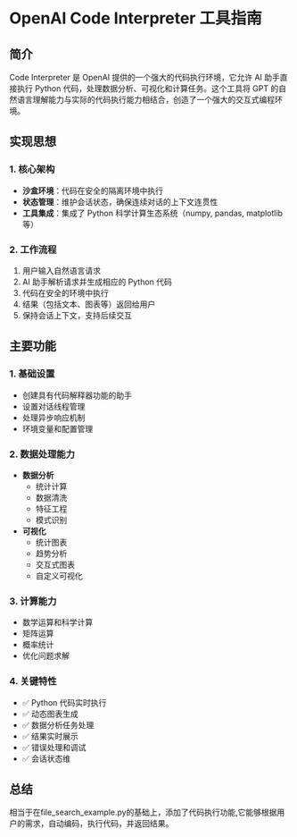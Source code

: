 # OpenAI Code Interpreter 工具指南

## 简介
Code Interpreter 是 OpenAI 提供的一个强大的代码执行环境，它允许 AI 助手直接执行 Python 代码，处理数据分析、可视化和计算任务。这个工具将 GPT 的自然语言理解能力与实际的代码执行能力相结合，创造了一个强大的交互式编程环境。

## 实现思想

### 1. 核心架构

- **沙盒环境**：代码在安全的隔离环境中执行
- **状态管理**：维护会话状态，确保连续对话的上下文连贯性
- **工具集成**：集成了 Python 科学计算生态系统（numpy, pandas, matplotlib 等）

### 2. 工作流程

1. 用户输入自然语言请求
2. AI 助手解析请求并生成相应的 Python 代码
3. 代码在安全的环境中执行
4. 结果（包括文本、图表等）返回给用户
5. 保持会话上下文，支持后续交互

## 主要功能

### 1. 基础设置

- 创建具有代码解释器功能的助手
- 设置对话线程管理
- 处理异步响应机制
- 环境变量和配置管理

### 2. 数据处理能力

- **数据分析**
  - 统计计算
  - 数据清洗
  - 特征工程
  - 模式识别
- **可视化**
  - 统计图表
  - 趋势分析
  - 交互式图表
  - 自定义可视化

### 3. 计算能力

- 数学运算和科学计算
- 矩阵运算
- 概率统计
- 优化问题求解

### 4. 关键特性

- ✅ Python 代码实时执行
- ✅ 动态图表生成
- ✅ 数据分析任务处理
- ✅ 结果实时展示
- ✅ 错误处理和调试
- ✅ 会话状态维

## 总结

相当于在file_search_example.py的基础上，添加了代码执行功能,它能够根据用户的需求，自动编码，执行代码，并返回结果。
